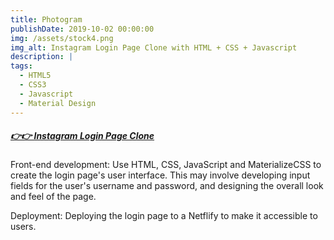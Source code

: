 ```yaml
---
title: Photogram
publishDate: 2019-10-02 00:00:00
img: /assets/stock4.png
img_alt: Instagram Login Page Clone with HTML + CSS + Javascript
description: |
tags:
  - HTML5
  - CSS3
  - Javascript
  - Material Design 
---
```


##### [👉👉 Instagram Login Page Clone](https://guillerey.github.io/Maquetacion-Web-Login/)<base target="_blank">

Front-end development: Use HTML, CSS, JavaScript and MaterializeCSS to create the login page's user interface. This may involve developing input fields for the user's username and password, and designing the overall look and feel of the page.

Deployment: Deploying the login page to a Netflify to make it accessible to users.

